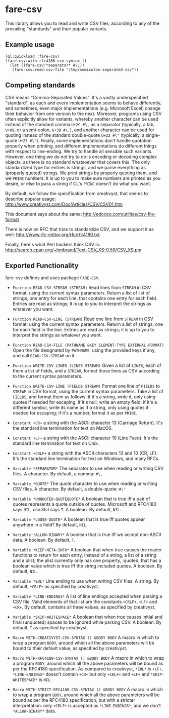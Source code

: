 fare-csv
========

This library allows you to read and write CSV files, according to
any of the prevailing "standards" and their popular variants.


Example usage
-------------

    (ql:quickload :fare-csv)
    (fare-csv:with-rfc4180-csv-syntax ()
      (let ((fare-csv:*separator* #\;))
       (fare-csv:read-csv-file "/tmp/semicolon-separated.csv"))


Competing standards
-------------------

CSV means "Comma-Separated Values". It's a vastly underspecified "standard",
as each and every implementation seems to behave differently, and sometimes,
even major implementations (e.g. Microsoft Excel) change their behavior
from one version to the next. Moreover, programs using CSV often explicitly
allow for variants, whereby another character can be used instead of
the standard comma `U+2C #\,` as a separator (typically, a tab, `U+09`, or
a semi-colon, `U+3B #\;`), and another character can be used for quoting
instead of the standard double-quote `U+22 #\"` (typically, a single-quote
`U+27 #\'`). Finally, some implementations don't handle quotation properly
when printing, and different implementations do different things with
respect to line-ending. We try to handle all sensible such variants.
However, one thing we do not try to do is encoding or decoding complex
objects, as there is no standard whatsoever that covers this.
The only standardized type for entries is strings, and
we parse everything as (properly quoted) strings.
We print strings by properly quoting them, and we `PRINC` numbers:
it is up to you to make sure numbers are printed as you desire,
or else to pass a string if CL's `PRINC` doesn't do what you want.

By default, we follow the specification from creativyst,
that seems to describe popular usage:
	<http://www.creativyst.com/Doc/Articles/CSV/CSV01.htm>

This document says about the same:
	<http://edoceo.com/utilitas/csv-file-format>

There is now an RFC that tries to standardize CSV,
and we support it as well:
	<http://www.rfc-editor.org/rfc/rfc4180.txt>

Finally, here's what Perl hackers think CSV is:
	<http://search.cpan.org/~hmbrand/Text-CSV_XS-0.59/CSV_XS.pm>


Exported Functionality
----------------------

fare-csv defines and uses package `FARE-CSV`.

* `Function READ-CSV-STREAM (STREAM)`
  Read lines from `STREAM` in CSV format, using the current syntax parameters.
  Return a list of list of strings, one entry for each line,
  that contains one entry for each field.
  Entries are read as strings;
  it is up to you to interpret the strings as whatever you want.

* `Function READ-CSV-LINE (STREAM)`
  Read one line from `STREAM` in CSV format, using the current syntax parameters.
  Return a list of strings, one for each field in the line.
  Entries are read as strings;
  it is up to you to interpret the strings as whatever you want.

* `Function READ-CSV-FILE (PATHNAME &KEY ELEMENT-TYPE EXTERNAL-FORMAT)`
  Open the file designated by `PATHNAME`, using the provided keys if any,
  and call `READ-CSV-STREAM` on it.

* `Function WRITE-CSV-LINES (LINES STREAM)`
  Given a list of `LINES`, each of them a list of fields, and a `STREAM`,
  format those lines as CSV according to the current syntax parameters.

* `Function WRITE-CSV-LINE (FIELDS STREAM)`
  Format one line of `FIELDS` to `STREAM` in CSV format,
  using the current syntax parameters.
  Take a list of `FIELDS`, and format them as follows:
  if it's a string, write it,
  only using quotes if needed for escaping;
  if it's null, write an empty field;
  if it's a different symbol, write its name as if a string,
  only using quotes if needed for escaping;
  if it's a number, format it as per `PRINC`.

* `Constant +CR+`
  a string with the ASCII character 13 (Carriage Return).
  It's the standard line termination for text on MacOS.

* `Constant +LF+`
  a string with the ASCII character 10 (Line Feed).
  It's the standard line termination for text on Unix.

* `Constant +CRLF+`
  a string with the ASCII characters 13 and 10 (CR, LF).
  It's the standard line termination for text on Windows, and many RFCs.

* `Variable *SEPARATOR*`
  The separator to use when reading or writing CSV files.
  A character. By default, a comma: `#\,`

* `Variable *QUOTE*`
  The quote character to use when reading or writing CSV files.
  A character. By default, a double-quote: `#\"`

* `Variable *UNQUOTED-QUOTEQUOTE*`
  A boolean that is true iff a pair of quotes
  represents a quote outside of quotes.
  Microsoft and RFC4180 says `NIL`, csv.3tcl says `T`.
  A boolean. By default, `NIL`.

* `Variable *LOOSE-QUOTE*`
  A boolean that is true iff quotes appear anywhere in a field?
  By default, `NIL`.

* `Variable *ALLOW-BINARY*`
  A boolean that is true iff we accept non-ASCII data.
  A boolean. By default, `T`.

* `Variable *KEEP-META-INFO*`
  A boolean that when true causes the reader functions to return
  for each entry, instead of a string, a list of a string and a plist;
  the plist currently only has one property, :quoted, that has a boolean value
  which is true iff the string included quotes.
  A boolean. By default, `NIL`.

* `Variable *EOL*`
  Line ending to use when writing CSV files.
  A string. By default, `+CRLF+` as specified by creativyst.

* `Variable *LINE-ENDINGS*`
  A list of line endings accepted when parsing a CSV file.
  Valid elements of that list are the constants `+CRLF+`, `+LF+` and `+CR+`.
  By default, contains all three values, as specified by creativyst.

* `Variable *SKIP-WHITESPACE*`
  A boolean that when true causes initial and final (unquoted) spaces
  to be ignored while parsing CSV.
  A boolean. By default, `T` as specified by creativyst.

* `Macro WITH-CREATIVYST-CSV-SYNTAX () &BODY BODY`
  A macro in which to wrap a program `BODY`, around which
  all the above parameters will be bound to their default value,
  as specified by creativyst.

* `Macro WITH-RFC4180-CSV-SYNTAX () &BODY BODY`
  A macro in which to wrap a program `BODY`, around which
  all the above parameters will be bound as per the RFC4180 specification.
  As compared to creativyst, `*EOL*` is `+LF+`,
  `*LINE-ENDINGS*` doesn't contain `+CR+` but only `+CRLF+` and `+LF+`
  and `*SKIP-WHITESPACE*` is `NIL`.

* `Macro WITH-STRICT-RFC4180-CSV-SYNTAX () &BODY BODY`
  A macro in which to wrap a program `BODY`, around which
  all the above parameters will be bound as per the RFC4180 specification,
  but with a stricter interpretation:
  only `+CRLF+` is accepted as `*LINE-ENDINGS*`, and we don't `*ALLOW-BINARY*` data.

